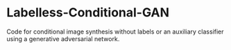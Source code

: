 # Labelless-Conditional-GAN
Code for conditional image synthesis without labels or an auxiliary classifier using a generative adversarial network.
